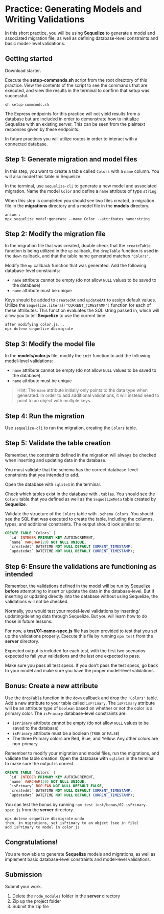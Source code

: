# Practice: Generating Models and Writing Validations

In this short practice, you will be using **Sequelize** to generate a model and
associated migration file, as well as defining database-level constraints and
basic model-level validations.

## Getting started

Download starter.

Execute the __setup-commands.sh__ script from the root directory of this
practice. View the contents of the script to see the commands that are executed,
and view the results in the terminal to confirm that setup was successful.

```shell
sh setup-commands.sh
```

The Express endpoints for this practice will not yield results from a database
but are included in order to demonstrate how to initialize Sequelize with an
existing server. This can be seen from the plaintext responses given by these
endpoints.

In future practices you will utilize routes in order to interact with a
connected database.

## Step 1: Generate migration and model files

In this step, you want to create a table called `Colors` with a `name` column.
You will also model this table in Sequelize.

In the terminal, use `sequelize-cli` to generate a new model and associated
migration. Name the model `Color` and define a `name` attribute of type
`string`.

When this step is completed you should see two files created, a migration file
in the __migrations__ directory and a model file in the __models__ directory.

```
answer:
npx sequelize model:generate --name Color --attributes name:string
```

## Step 2: Modify the migration file

In the migration file that was created, double check that the `createTable`
function is being utilized in the `up` callback, the `dropTable` function is
used in the `down` callback, and that the table name generated matches
`'Colors'`.

Modify the `up` callback function that was generated. Add the following
database-level constraints:

* `name` attribute cannot be empty (do not allow `NULL` values to be saved to
  the database)
* `name` attribute must be unique

Keys should be added to `createdAt` and `updatedAt` to assign default values.
Utilize the `Sequelize.literal("CURRENT_TIMESTAMP")` function for each of these
attributes. This function evaluates the SQL string passed in, which will allow
you to tell **Sequelize** to use the current time.

```
after modifying color.js...
npx dotenv sequelize db:migrate
```

## Step 3: Modify the model file

In the __models/color.js__ file, modify the `init` function to add the following
model-level validations:

* `name` attribute cannot be empty (do not allow `NULL` values to be
  saved to the database)
* `name` attribute must be unique

> Hint: The `name` attribute initially only points to the data type when
> generated. In order to add additional validations, it will instead need to
> point to an object with multiple keys.

## Step 4: Run the migration

Use `sequelize-cli` to run the migration, creating the `Colors` table.

## Step 5: Validate the table creation

Remember, the constraints defined in the migration will always be
checked when inserting and updating data in the database.

You must validate that the schema has the correct database-level
constraints that you intended to add.

Open the database with `sqlite3` in the terminal.

Check which tables exist in the database with `.tables`. You should see the
`Colors` table that you defined as well as the `SequelizeMeta` table created by
**Sequelize**.

Validate the structure of the `Colors` table with `.schema Colors`. You should
see the SQL that was executed to create the table, including the columns, types,
and additional constraints. The output should look similar to:

```sql
CREATE TABLE `Colors` (
  `id` INTEGER PRIMARY KEY AUTOINCREMENT,
  `name` VARCHAR(20) NOT NULL UNIQUE,
  `createdAt` DATETIME NOT NULL DEFAULT CURRENT_TIMESTAMP,
  `updatedAt` DATETIME NOT NULL DEFAULT CURRENT_TIMESTAMP);
```

## Step 6: Ensure the validations are functioning as intended

Remember, the validations defined in the model will be run by
Sequelize **before** attempting to insert or update the data
in the database-level. But if inserting or updating directly
into the database without using Sequelize, the validations
will not be checked.

Normally, you would test your model-level validations by inserting/
updating/deleting data through Sequelize. But you will learn how
to do those in future lessons.

For now, a __test/01-name-spec.js__ file has been provided to test that you set
up the validations properly. Execute this file by running `npm test` from the
__server__ directory.

Expected output is included for each test, with the first two scenarios
expected to fail your validations and the last one expected to pass.

Make sure you pass all test specs. If you don't pass the test specs,
go back to your model and make sure you have the proper
model-level validations.

## Bonus: Create a new attribute

Use the `dropTable` function in the `down` callback and drop the `'Colors'`
table. Add a new attribute to your table called `isPrimary`. The `isPrimary`
attribute will be an attribute type of `boolean` based on whether or not the
color is a primary color. The `isPrimary` database-level constraints are:

* `isPrimary` attribute cannot be empty (do not allow `NULL` values to be
  saved to the database)
* `isPrimary` attribute must be a boolean (`TRUE` or `FALSE`)
* The three Primary colors are Red, Blue, and Yellow. Any other colors are
non-primary.

Remember to modify your migration and model files, run the migrations, and
validate the table creation. Open the database with `sqlite3` in the terminal
to make sure the output is correct.

```sql
CREATE TABLE `Colors` (
  `id` INTEGER PRIMARY KEY AUTOINCREMENT,
  `name` VARCHAR(20) NOT NULL UNIQUE,
  `isPrimary` BOOLEAN NOT NULL DEFAULT FALSE,
  `createdAt` DATETIME NOT NULL DEFAULT CURRENT_TIMESTAMP,
  `updatedAt` DATETIME NOT NULL DEFAULT CURRENT_TIMESTAMP);
```

You can test the bonus by running `npm test test/bonus/02-isPrimary-spec.js`
from the __server__ directory.

```
npx dotenv sequelize db:migrate:undo
then, in migrations, set isPrimary to an object (see in file)
add isPrimary to model in color.js
```

## Congratulations!

You are now able to generate **Sequelize** models and migrations, as well as
implement basic database-level constraints and model-level validations.

## Submission

Submit your work.

1. Delete the `node_modules` folder in the __server__ directory
2. Zip up the project folder
3. Submit the zip file
